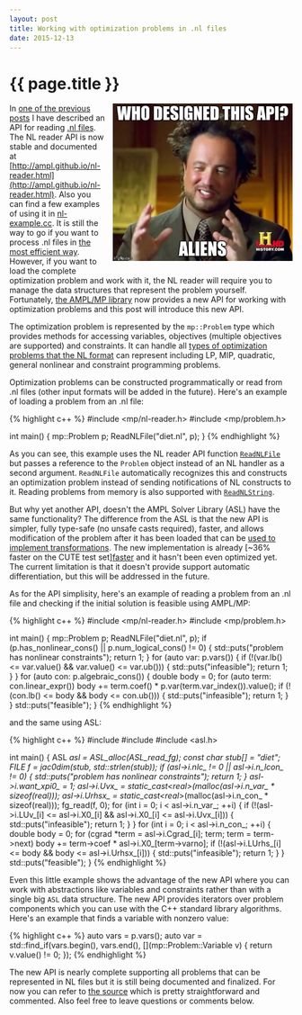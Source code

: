 ```yaml
---
layout: post
title: Working with optimization problems in .nl files
date: 2015-12-13
---
```


{{ page.title }}
================

<div class="separator" style="clear:right; float:right; margin-left:1em; margin-bottom:1em">
  <img border="0" src="/img/api.jpg" width="320" title="The truth is out there, in the code comments.">
</div>

In [one of the previous posts](http://zverovich.net/2014/09/19/reading-nl-files.html)
I have described an API for reading [.nl files](https://en.wikipedia.org/wiki/Nl_(format)).
The NL reader API is now stable and documented at
[http://ampl.github.io/nl-reader.html](http://ampl.github.io/nl-reader.html).
Also you can find a few examples of using it in
[nl-example.cc](https://github.com/ampl/mp/blob/master/src/nl-example.cc).
It is still the way to go if you want to process .nl files in
[the most efficient way](http://zverovich.net/slides/2015-01-11-ics/socp-reformulation.html#/14).
However, if you want to load the complete optimization problem and work with it,
the NL reader will require you to manage the data structures that represent the problem
yourself. Fortunately, [the AMPL/MP library](https://github.com/ampl/mp)
now provides a new API for working with optimization problems and this post will introduce
this new API.

The optimization problem is represented by the `mp::Problem` type which provides methods
for accessing variables, objectives (multiple objectives are supported) and constraints.
It can handle all [types of optimization problems that the NL format](http://ampl.github.io/nl-reader.html)
can represent including LP, MIP, quadratic, general nonlinear and constraint programming
problems.

Optimization problems can be constructed programmatically or read from .nl files (other
input formats will be added in the future). Here's an example of loading a problem from an .nl file:

{% highlight c++ %}
#include <mp/nl-reader.h>
#include <mp/problem.h>

int main() {
  mp::Problem p;
  ReadNLFile("diet.nl", p);
}
{% endhighlight %}

As you can see, this example uses the NL reader API function
[`ReadNLFile`](http://ampl.github.io/nl-reader.html#_CPPv2N2mp10ReadNLFileEN3fmt10CStringRefER7Handleri)
but passes a reference to the `Problem` object instead of an NL handler as a second argument.
`ReadNLFile` automatically recognizes this and constructs an optimization problem
instead of sending notifications of NL constructs to it. Reading problems from memory
is also supported with
[`ReadNLString`](http://ampl.github.io/nl-reader.html#_CPPv2N2mp12ReadNLStringE11NLStringRefR7HandlerN3fmt10CStringRefEi).

But why yet another API, doesn't the AMPL Solver Library (ASL) have the same functionality?
The difference from the ASL is that the new API is simpler, fully type-safe
(no unsafe casts required), faster,
and allows modification of the problem after it has been loaded that can be
[used to implement transformations](http://zverovich.net/slides/2015-01-11-ics/socp-reformulation.html).
The new implementation is already
[~36% faster on the CUTE test set][faster](http://zverovich.net/slides/2015-01-11-ics/socp-reformulation.html#/14)
and it hasn't been even optimized yet.
The current limitation is that it doesn't provide support automatic differentiation,
but this will be addressed in the future.

As for the API simplisity, here's an example of reading a problem from an .nl file and
checking if the initial solution is feasible using AMPL/MP:

{% highlight c++ %}
#include <mp/nl-reader.h>
#include <mp/problem.h>

int main() {
  mp::Problem p;
  ReadNLFile("diet.nl", p);
  if (p.has_nonlinear_cons() || p.num_logical_cons() != 0) {
    std::puts("problem has nonlinear constraints");
    return 1;
  } 
  for (auto var: p.vars()) {
    if (!(var.lb() <= var.value() && var.value() <= var.ub())) {
      std::puts("infeasible");
      return 1;
    }
  }
  for (auto con: p.algebraic_cons()) {
    double body = 0;
    for (auto term: con.linear_expr())
      body += term.coef() * p.var(term.var_index()).value();
    if (!(con.lb() <= body && body <= con.ub())) {
      std::puts("infeasible");
      return 1;
    }
  }
  std::puts("feasible");
}
{% endhighlight %}

and the same using ASL:

{% highlight c++ %}
#include <cstdio>
#include <cstring>
#include <asl.h>

int main() {
  ASL *asl = ASL_alloc(ASL_read_fg);
  const char stub[] = "diet";
  FILE *f = jac0dim(stub, std::strlen(stub));
  if (asl->i.nlc_ != 0 || asl->i.n_lcon_ != 0) {
    std::puts("problem has nonlinear constraints");
    return 1;
  }
  asl->i.want_xpi0_ = 1;
  asl->i.Uvx_ = static_cast<real*>(malloc(asl->i.n_var_ * sizeof(real)));
  asl->i.Urhsx_ = static_cast<real*>(malloc(asl->i.n_con_ * sizeof(real)));
  fg_read(f, 0);
  for (int i = 0; i < asl->i.n_var_; ++i) {
    if (!(asl->i.LUv_[i] <= asl->i.X0_[i] && asl->i.X0_[i] <= asl->i.Uvx_[i])) {
      std::puts("infeasible");
      return 1;
    }
  }
  for (int i = 0; i < asl->i.n_con_; ++i) {
    double body = 0;
    for (cgrad *term = asl->i.Cgrad_[i]; term; term = term->next)
      body += term->coef * asl->i.X0_[term->varno];
    if (!(asl->i.LUrhs_[i] <= body && body <= asl->i.Urhsx_[i])) {
      std::puts("infeasible");
      return 1;
    }
  }
  std::puts("feasible");
}
{% endhighlight %}

Even this little example shows the advantage of the new API where you can work
with abstractions like variables and constraints rather than with a single big
`ASL` data structure. The new API provides iterators over problem components
which you can use with the C++ standard library algorithms. Here's an example
that finds a variable with nonzero value:

{% highlight c++ %}
auto vars = p.vars();
auto var = std::find_if(vars.begin(), vars.end(),
                        [](mp::Problem::Variable v) { return v.value() != 0; });
{% endhighlight %}

The new API is nearly complete supporting all problems that can be represented in NL
files but it is still being documented and finalized. For now you can refer to
[the source](https://github.com/ampl/mp/blob/master/include/mp/problem.h) which is
pretty straightforward and commented. Also feel free to leave questions or comments below.

